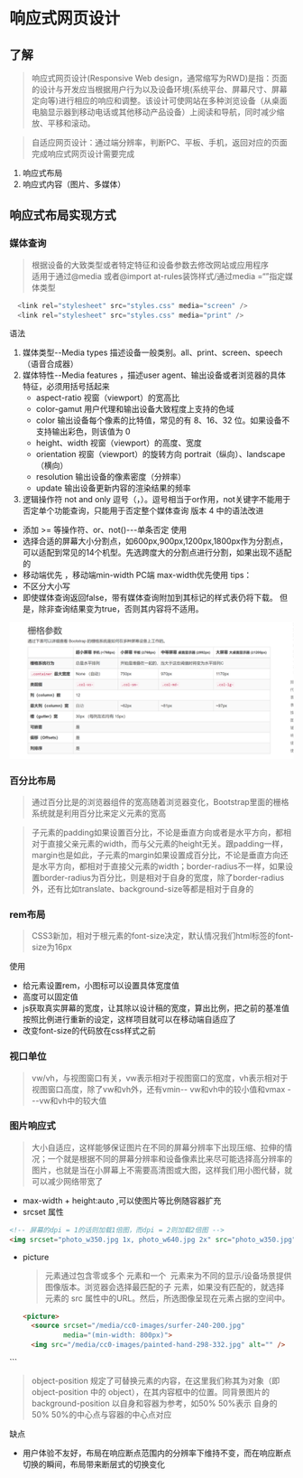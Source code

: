 # 响应式网页设计
## 了解
> 响应式网页设计(Responsive Web design，通常缩写为RWD)是指：页面的设计与开发应当根据用户行为以及设备环境(系统平台、屏幕尺寸、屏幕定向等)进行相应的响应和调整。该设计可使网站在多种浏览设备（从桌面电脑显示器到移动电话或其他移动产品设备）上阅读和导航，同时减少缩放、平移和滚动。

> 自适应网页设计：通过端分辨率，判断PC、平板、手机，返回对应的页面
>完成响应式网页设计需要完成 
  1. 响应式布局
  2. 响应式内容（图片、多媒体）

## 响应式布局实现方式
  ### 媒体查询
> 根据设备的大致类型或者特定特征和设备参数去修改网站或应用程序   
> 适用于通过@media 或者@import at-rules装饰样式/通过media =“”指定媒体类型
``` javascript
  <link rel="stylesheet" src="styles.css" media="screen" />
  <link rel="stylesheet" src="styles.css" media="print" />
```
语法
 1. 媒体类型--Media types 描述设备一般类别。all、print、screen、speech（语音合成器）
 2. 媒体特性--Media features ，描述user agent、输出设备或者浏览器的具体特征，必须用括号括起来
    + aspect-ratio 视窗（viewport）的宽高比
    + color-gamut 用户代理和输出设备大致程度上支持的色域
    + color 输出设备每个像素的比特值，常见的有 8、16、32 位。如果设备不支持输出彩色，则该值为 0
    + height、width  视窗（viewport）的高度、宽度
    + orientation  视窗（viewport）的旋转方向 portrait（纵向）、landscape（横向）
    + resolution 输出设备的像素密度（分辨率）
    + update 输出设备更新内容的渲染结果的频率
  1. 逻辑操作符 not and only 逗号（，）。逗号相当于or作用，not关键字不能用于否定单个功能查询，只能用于否定整个媒体查询
   版本 4 中的语法改进
   + 添加 >= 等操作符、or、not()---单条否定
使用
+ 选择合适的屏幕大小分割点，如600px,900px,1200px,1800px作为分割点，可以适配到常见的14个机型。先选跨度大的分割点进行分割，如果出现不适配的
+ 移动端优先 ，移动端min-width PC端 max-width优先使用
tips：
+ 不区分大小写
+ 即使媒体查询返回false，带有媒体查询附加到其<link>标记的样式表仍将下载。 但是，除非查询结果变为true，否则其内容将不适用。


![Bootstrap断点](../../images/Bootstrap断点.png)

### 百分比布局
> 通过百分比是的浏览器组件的宽高随着浏览器变化，Bootstrap里面的栅格系统就是利用百分比来定义元素的宽高

> 子元素的padding如果设置百分比，不论是垂直方向或者是水平方向，都相对于直接父亲元素的width，而与父元素的height无关。跟padding一样，margin也是如此，子元素的margin如果设置成百分比，不论是垂直方向还是水平方向，都相对于直接父元素的width；border-radius不一样，如果设置border-radius为百分比，则是相对于自身的宽度，除了border-radius外，还有比如translate、background-size等都是相对于自身的

### rem布局
> CSS3新加，相对于根元素的font-size决定，默认情况我们html标签的font-size为16px

使用
+ 给元素设置rem，小图标可以设置具体宽度值
+ 高度可以固定值
+ js获取真实屏幕的宽度，让其除以设计稿的宽度，算出比例，把之前的基准值按照比例进行重新的设定，这样项目就可以在移动端自适应了
+  改变font-size的代码放在css样式之前

###  视口单位
>vw/vh，与视图窗口有关，vw表示相对于视图窗口的宽度，vh表示相对于视图窗口高度，除了vw和vh外，还有vmin--	vw和vh中的较小值和vmax	---vw和vh中的较大值

### 图片响应式
> 大小自适应，这样能够保证图片在不同的屏幕分辨率下出现压缩、拉伸的情况；一个就是根据不同的屏幕分辨率和设备像素比来尽可能选择高分辨率的图片，也就是当在小屏幕上不需要高清图或大图，这样我们用小图代替，就可以减少网络带宽了
+ max-width + height:auto ,可以使图片等比例随容器扩充
+ srcset 属性
``` html
<!-- 屏幕的dpi = 1的话则加载1倍图，而dpi = 2则加载2倍图 -->
<img srcset="photo_w350.jpg 1x, photo_w640.jpg 2x" src="photo_w350.jpg" alt="">
```
+ picture
  > <picture> 元素通过包含零或多个 <source> 元素和一个 <img> 元素来为不同的显示/设备场景提供图像版本。浏览器会选择最匹配的子 <source> 元素，如果没有匹配的，就选择 <img> 元素的 src 属性中的URL。然后，所选图像呈现在<img>元素占据的空间中。
  ``` html
  <picture>
    <source srcset="/media/cc0-images/surfer-240-200.jpg"
            media="(min-width: 800px)">
    <img src="/media/cc0-images/painted-hand-298-332.jpg" alt="" />
</picture>
  ```

>  object-position 规定了可替换元素的内容，在这里我们称其为对象（即 object-position 中的 object），在其内容框中的位置。同背景图片的background-position 以自身和容器为参考，如50% 50%表示 自身的50% 50%的中心点与容器的中心点对应

缺点
+ 用户体验不友好，布局在响应断点范围内的分辨率下维持不变，而在响应断点切换的瞬间，布局带来断层式的切换变化
